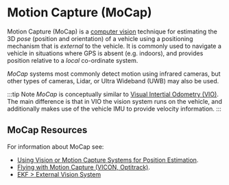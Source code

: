 # Motion Capture (MoCap)

Motion Capture (MoCap) is a [computer vision](https://en.wikipedia.org/wiki/Computer_vision) technique for estimating the 3D *pose* (position and orientation) of a vehicle using a positioning mechanism that is *external* to the vehicle. It is commonly used to navigate a vehicle in situations where GPS is absent (e.g. indoors), and provides position relative to a *local* co-ordinate system.

*MoCap* systems most commonly detect motion using infrared cameras, but other types of cameras, Lidar, or Ultra Wideband (UWB) may also be used.

:::tip
Note *MoCap* is conceptually similar to [Visual Intertial Odometry (VIO)](../computer_vision/visual_inertial_odometry.md). The main difference is that in VIO the vision system runs on the vehicle, and additionally makes use of the vehicle IMU to provide velocity information.
:::

## MoCap Resources

For information about MoCap see:
- [Using Vision or Motion Capture Systems for Position Estimation](../ros/external_position_estimation.md). <!-- bring across info into user guide? -->
- [Flying with Motion Capture (VICON, Optitrack)](../tutorials/motion-capture-vicon-optitrack.md).  <!-- bring across info into user guide? -->
- [EKF > External Vision System](../advanced_config/tuning_the_ecl_ekf.md#external-vision-system)
